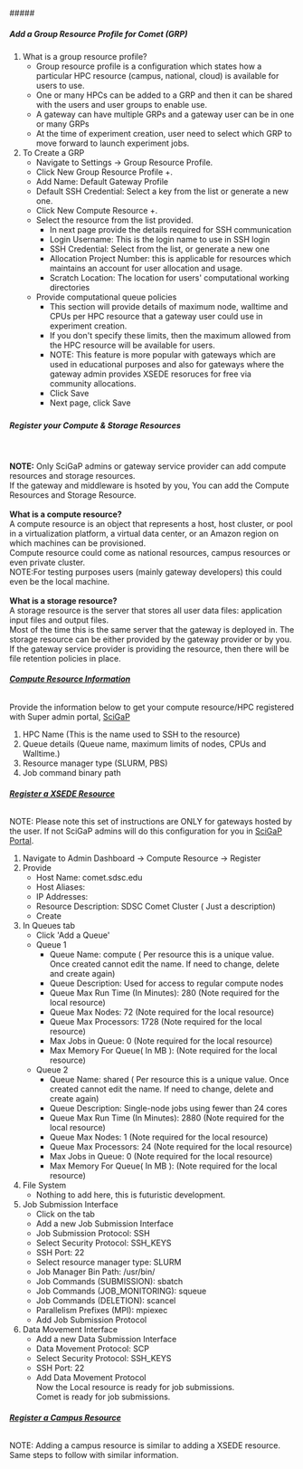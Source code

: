 #####<h5 id="GroupResourceProfile">Add a Group Resource Profile for Comet (GRP)</h5>
1. What is a group resource profile?
    - Group resource profile is a configuration which states how a particular HPC resource (campus, national, cloud) is available for users to use. 
    - One or many HPCs can be added to a GRP and then it can be shared with the users and user groups to enable use.
    - A gateway can have multiple GRPs and a gateway user can be in one or many GRPs
    - At the time of experiment creation, user need to select which GRP to move forward to launch experiment jobs.
2.  To Create a GRP
    - Navigate to Settings &rarr; Group Resource Profile.
    - Click New Group Resource Profile +.
    - Add Name: Default Gateway Profile
    - Default SSH Credential: Select a key from the list or generate a new one.
    - Click New Compute Resource +.
    - Select the resource from the list provided.
        - In next page provide the details required for SSH communication
        - Login Username: This is the login name to use in SSH login
        - SSH Credential: Select from the list, or generate a new one
        - Allocation Project Number: this is applicable for resources which maintains an account for user allocation and usage. 
        - Scratch Location: The location for users' computational working directories
    - Provide computational queue policies
        - This section will provide details of maximum node, walltime and CPUs per HPC resource that a gateway user could use in experiment creation.
        - If you don't specify these limits, then the maximum allowed from the HPC resource will be available for users.
        - NOTE: This feature is more popular with gateways which are used in educational purposes and also for gateways where the gateway admin provides XSEDE resoruces for free via community allocations.
        - Click Save
        - Next page, click Save

##### <h5 id="Resources">Register your Compute & Storage Resources</h5><br>

<b class="lred"> NOTE:</b> Only SciGaP admins or gateway service provider can add compute resources and storage resources. <br> If the gateway and middleware is hsoted by you, You can add the Compute Resources and Storage Resource.
<br></br><b>What is a compute resource? </b><br>A compute resource is an object that represents a host, host cluster, or pool in a virtualization platform, a virtual data center, or an Amazon region on which machines can be provisioned. 
<br>Compute resource could come as national resources, campus resources or even private cluster. 
<br>NOTE:For testing purposes users (mainly gateway developers) this could even be the local machine.
<br></br><b>What is a storage resource?</b><br>A storage resource is the server that stores all user data files: application input files and output files. 
<br>Most of the time this is the same server that the gateway is deployed in. The storage resource can be either provided by the gateway provider or by you. 
<br>If the gateway service provider is providing the resource, then there will be file retention policies in place.

###### <b><u>Compute Resource Information </u></b>
Provide the information below to get your compute resource/HPC registered with Super admin portal, <a href="https://scigap.org/" target="_blank">SciGaP</a><br>
1. HPC Name (This is the name used to SSH to the resource)<br>
2. Queue details (Queue name, maximum limits of nodes, CPUs and Walltime.)<br>
3. Resource manager type (SLURM, PBS)<br>
4. Job command binary path <br>

###### <b><u>Register a XSEDE Resource </u></b>
NOTE: Please note this set of instructions are ONLY for gateways hosted by the user. If not SciGaP admins will do this configuration for you in <a href="https://scigap.org/" target="_blank">SciGaP Portal</a>. <br>
1. Navigate to Admin Dashboard &rarr; Compute Resource &rarr; Register <br>
2. Provide
    - Host Name: comet.sdsc.edu<br>
    - Host Aliases: <br>
    - IP Addresses:<br>
    - Resource Description: SDSC Comet Cluster ( Just a description)<br>
    - Create<br>
3. In Queues tab<br>
    - Click 'Add a Queue'<br>
    - Queue 1
        - Queue Name: compute ( Per resource this is a unique value. Once created cannot edit the name. If need to change, delete and create again)<br>
        - Queue Description: Used for access to regular compute nodes<br>
        - Queue Max Run Time (In Minutes): 280 (Note required for the local resource)<br>
        - Queue Max Nodes: 72 (Note required for the local resource)<br>
        - Queue Max Processors: 1728 (Note required for the local resource)<br>
        - Max Jobs in Queue: 0 (Note required for the local resource)<br>
        - Max Memory For Queue( In MB ): (Note required for the local resource)<br>
    - Queue 2
        - Queue Name: shared ( Per resource this is a unique value. Once created cannot edit the name. If need to change, delete and create again)<br>
        - Queue Description: Single-node jobs using fewer than 24 cores<br>
        - Queue Max Run Time (In Minutes): 2880 (Note required for the local resource)<br>
        - Queue Max Nodes: 1 (Note required for the local resource)<br>
        - Queue Max Processors: 24 (Note required for the local resource)<br>
        - Max Jobs in Queue: 0 (Note required for the local resource)<br>
        - Max Memory For Queue( In MB ): (Note required for the local resource)<br>
4. File System<br>
    - Nothing to add here, this is futuristic development.<br>
5. Job Submission Interface<br>
    - Click on the tab<br>
    - Add a new Job Submission Interface<br>
    - Job Submission Protocol: SSH<br>
    - Select Security Protocol: SSH_KEYS
    - SSH Port: 22
    - Select resource manager type: SLURM<br>
    - Job Manager Bin Path: /usr/bin/
    - Job Commands (SUBMISSION): sbatch<br>
    - Job Commands (JOB_MONITORING): squeue<br>
    - Job Commands (DELETION): scancel<br>
    - Parallelism Prefixes (MPI): mpiexec <br>
    - Add Job Submission Protocol<br>
6.  Data Movement Interface<br>
    - Add a new Data Submission Interface<br>
    - Data Movement Protocol: SCP<br>
    - Select Security Protocol: SSH_KEYS <br>
    - SSH Port: 22 <br>
    - Add Data Movement Protocol<br>
Now the Local resource is ready for job submissions.<br>
Comet is ready for job submissions.     

###### <b><u>Register a Campus Resource </u></b>
NOTE: Adding a campus resource is similar to adding a XSEDE resource. Same steps to follow with similar information.

